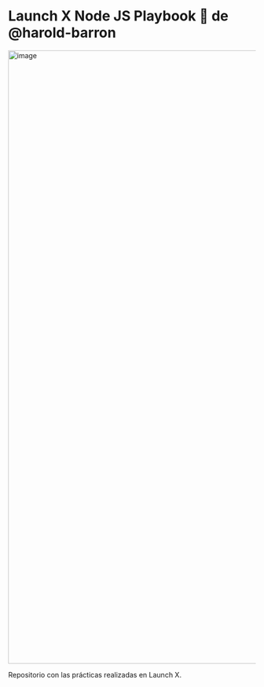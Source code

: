 # Launch X Node JS Playbook 🚀 de @harold-barron

<img width="1247" alt="image" src="https://user-images.githubusercontent.com/17634377/159151704-8949639b-ae5f-405a-a8b8-8d97f3f150cd.png">

Repositorio con las prácticas realizadas en Launch X.
